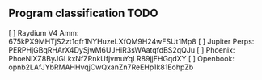 ## Program classification TODO

[ ] Raydium V4 Amm: 675kPX9MHTjS2zt1qfr1NYHuzeLXfQM9H24wFSUt1Mp8
[ ] Jupiter Perps: PERPHjGBqRHArX4DySjwM6UJHiR3sWAatqfdBS2qQJu
[ ] Phoenix: PhoeNiXZ8ByJGLkxNfZRnkUfjvmuYqLR89jjFHGqdXY
[ ] Openbook: opnb2LAfJYbRMAHHvqjCwQxanZn7ReEHp1k81EohpZb